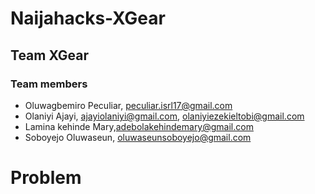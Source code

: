 # Naijahacks-XGear

## Team XGear

### Team members

- Oluwagbemiro Peculiar, peculiar.isrl17@gmail.com
- Olaniyi Ajayi, ajayiolaniyi@gmail.com, olaniyiezekieltobi@gmail.com
- Lamina kehinde Mary,adebolakehindemary@gmail.com
- Soboyejo Oluwaseun, oluwaseunsoboyejo@gmail.com


# Problem

